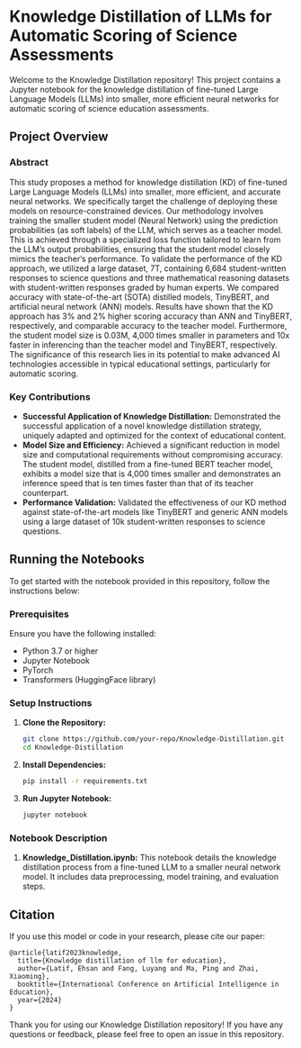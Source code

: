 
# Knowledge Distillation of LLMs for Automatic Scoring of Science Assessments

Welcome to the Knowledge Distillation repository! This project contains a Jupyter notebook for the knowledge distillation of fine-tuned Large Language Models (LLMs) into smaller, more efficient neural networks for automatic scoring of science education assessments.

## Project Overview

### Abstract

This study proposes a method for knowledge distillation (KD) of fine-tuned Large Language Models (LLMs) into smaller, more efficient, and accurate neural networks. We specifically target the challenge of deploying these models on resource-constrained devices. Our methodology involves training the smaller student model (Neural Network) using the prediction probabilities (as soft labels) of the LLM, which serves as a teacher model. This is achieved through a specialized loss function tailored to learn from the LLM’s output probabilities, ensuring that the student model closely mimics the teacher’s performance. To validate the performance of the KD approach, we utilized a large dataset, 7T, containing 6,684 student-written responses to science questions and three mathematical reasoning datasets with student-written responses graded by human experts. We compared accuracy with state-of-the-art (SOTA) distilled models, TinyBERT, and artificial neural network (ANN) models. Results have shown that the KD approach has 3% and 2% higher scoring accuracy than ANN and TinyBERT, respectively, and comparable accuracy to the teacher model. Furthermore, the student model size is 0.03M, 4,000 times smaller in parameters and 10x faster in inferencing than the teacher model and TinyBERT, respectively. The significance of this research lies in its potential to make advanced AI technologies accessible in typical educational settings, particularly for automatic scoring.

### Key Contributions

- **Successful Application of Knowledge Distillation:** Demonstrated the successful application of a novel knowledge distillation strategy, uniquely adapted and optimized for the context of educational content.
- **Model Size and Efficiency:** Achieved a significant reduction in model size and computational requirements without compromising accuracy. The student model, distilled from a fine-tuned BERT teacher model, exhibits a model size that is 4,000 times smaller and demonstrates an inference speed that is ten times faster than that of its teacher counterpart.
- **Performance Validation:** Validated the effectiveness of our KD method against state-of-the-art models like TinyBERT and generic ANN models using a large dataset of 10k student-written responses to science questions.

## Running the Notebooks

To get started with the notebook provided in this repository, follow the instructions below:

### Prerequisites

Ensure you have the following installed:
- Python 3.7 or higher
- Jupyter Notebook
- PyTorch
- Transformers (HuggingFace library)

### Setup Instructions

1. **Clone the Repository:**
   ```bash
   git clone https://github.com/your-repo/Knowledge-Distillation.git
   cd Knowledge-Distillation
   ```

2. **Install Dependencies:**
   ```bash
   pip install -r requirements.txt
   ```

3. **Run Jupyter Notebook:**
   ```bash
   jupyter notebook
   ```

### Notebook Description

1. **Knowledge_Distillation.ipynb:** This notebook details the knowledge distillation process from a fine-tuned LLM to a smaller neural network model. It includes data preprocessing, model training, and evaluation steps.

## Citation

If you use this model or code in your research, please cite our paper:
```
@article{latif2023knowledge,
  title={Knowledge distillation of llm for education},
  author={Latif, Ehsan and Fang, Luyang and Ma, Ping and Zhai, Xiaoming},
  booktitle={International Conference on Artificial Intelligence in Education},
  year={2024}
}
```

Thank you for using our Knowledge Distillation repository! If you have any questions or feedback, please feel free to open an issue in this repository.
